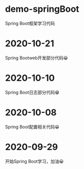 # demo-springBoot
Spring Boot框架学习代码
# 2020-10-21
Spring Bootweb开发部分代码😀
# 2020-10-10
Spring Boot日志部分代码😁
# 2020-10-08
Spring Boot配置相关代码😀
# 2020-09-29
开始Spring Boot学习，加油😀
